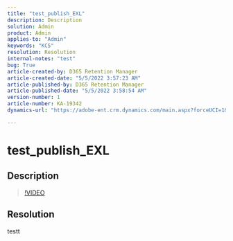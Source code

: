 ```yaml
---
title: "test_publish_EXL"
description: Description
solution: Admin
product: Admin
applies-to: "Admin"
keywords: "KCS"
resolution: Resolution
internal-notes: "test"
bug: True
article-created-by: D365 Retention Manager
article-created-date: "5/5/2022 3:57:23 AM"
article-published-by: D365 Retention Manager
article-published-date: "5/5/2022 3:58:54 AM"
version-number: 1
article-number: KA-19342
dynamics-url: "https://adobe-ent.crm.dynamics.com/main.aspx?forceUCI=1&pagetype=entityrecord&etn=knowledgearticle&id=905a7d71-27cc-ec11-a7b6-6045bd00d7cd"

---
```

# test_publish_EXL

## Description



>[!VIDEO](https://video.tv.adobe.com/v/18696?quality=9&amp;learn=on)

 


## Resolution


testt

